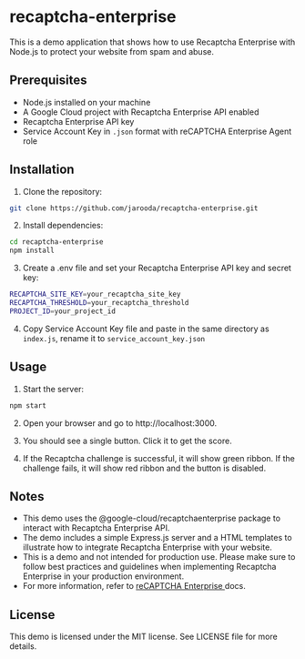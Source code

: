 # recaptcha-enterprise

This is a demo application that shows how to use Recaptcha Enterprise with Node.js to protect your website from spam and abuse.

## Prerequisites

- Node.js installed on your machine
- A Google Cloud project with Recaptcha Enterprise API enabled
- Recaptcha Enterprise API key
- Service Account Key in `.json` format with reCAPTCHA Enterprise Agent role

## Installation

1. Clone the repository:

```bash
git clone https://github.com/jarooda/recaptcha-enterprise.git
```

2. Install dependencies:

```bash
cd recaptcha-enterprise
npm install
```

3. Create a .env file and set your Recaptcha Enterprise API key and secret key:

```bash
RECAPTCHA_SITE_KEY=your_recaptcha_site_key
RECAPTCHA_THRESHOLD=your_recaptcha_threshold
PROJECT_ID=your_project_id
```

4. Copy Service Account Key file and paste in the same directory as `index.js`, rename it to `service_account_key.json`

## Usage

1. Start the server:

```bash
npm start
```

2. Open your browser and go to http://localhost:3000.

3. You should see a single button. Click it to get the score.

4. If the Recaptcha challenge is successful, it will show green ribbon. If the challenge fails, it will show red ribbon and the button is disabled.

## Notes

- This demo uses the @google-cloud/recaptchaenterprise package to interact with Recaptcha Enterprise API.
- The demo includes a simple Express.js server and a HTML templates to illustrate how to integrate Recaptcha Enterprise with your website.
- This is a demo and not intended for production use. Please make sure to follow best practices and guidelines when implementing Recaptcha Enterprise in your production environment.
- For more information, refer to [reCAPTCHA Enterprise ](https://cloud.google.com/recaptcha-enterprise/docs/create-assessment) docs.

## License

This demo is licensed under the MIT license. See LICENSE file for more details.
